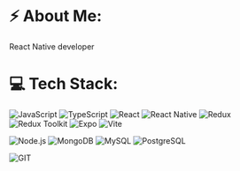 # ⚡️ About Me:
React Native developer


# 💻 Tech Stack:
![JavaScript](https://img.shields.io/badge/JavaScript-%23323330.svg?style=flat&logo=javascript&logoColor=%23F7DF1E) ![TypeScript](https://img.shields.io/badge/TypeScript-%23007ACC.svg?style=flat&logo=typescript&logoColor=white) ![React](https://img.shields.io/badge/React-%2320232a.svg?style=flat&logo=react&logoColor=%2361DAFB) ![React Native](https://img.shields.io/badge/React_Native-%2320232a.svg?style=flat&logo=react&logoColor=%2361DAFB) ![Redux](https://img.shields.io/badge/Redux-%23593d88.svg?style=flat&logo=redux&logoColor=white) ![Redux Toolkit](https://img.shields.io/badge/Redux_Toolkit-%23764abc.svg?style=flat&logo=redux&logoColor=white) ![Expo](https://img.shields.io/badge/Expo-1C1E24?style=flat&logo=expo&logoColor=%23D04A37) ![Vite](https://img.shields.io/badge/Vite-%23007ACC.svg?style=flat&logo=vite&logoColor=white)

![Node.js](https://img.shields.io/badge/Node.js-%23323330.svg?style=flat&logo=node.js&logoColor=%23F7DF1E) ![MongoDB](https://img.shields.io/badge/MongoDB-%23007ACC.svg?style=flat&logo=mongodb&logoColor=white) ![MySQL](https://img.shields.io/badge/MySQL-%23007ACC.svg?style=flat&logo=mysql&logoColor=white) ![PostgreSQL](https://img.shields.io/badge/PostgreSQL-%23007ACC.svg?style=flat&logo=postgresql&logoColor=white)

![GIT](https://img.shields.io/badge/Git-fc6d26?style=flat&logo=git&logoColor=white)
